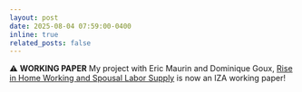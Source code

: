 ```yaml
---
layout: post
date: 2025-08-04 07:59:00-0400
inline: true
related_posts: false
---
```


:warning: **WORKING PAPER** My project with Eric Maurin and Dominique Goux, <a href="https://www.iza.org/publications/dp/17997/rise-in-home-working-and-spousal-labor-supply" target="_blank">Rise in Home Working and Spousal Labor Supply</a> is now an IZA working paper!
